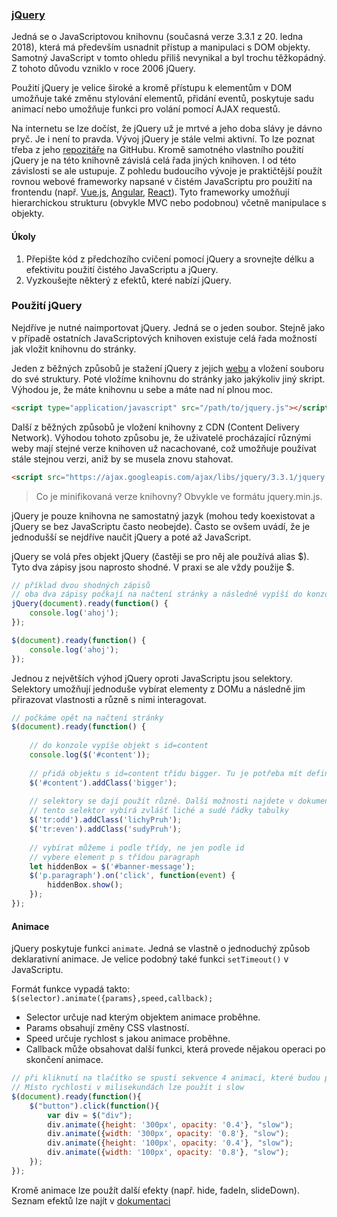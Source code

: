 ### [jQuery](https://jquery.com/)
Jedná se o JavaScriptovou knihovnu (současná verze 3.3.1 z 20. ledna 2018), která má především usnadnit přístup a manipulaci s DOM objekty. Samotný JavaScript v tomto ohledu přiliš nevynikal a byl trochu těžkopádný. Z tohoto důvodu vzniklo v roce 2006 jQuery.

Použití jQuery je velice široké a kromě přístupu k elementům v DOM umožňuje také změnu stylování elementů, přidání eventů, poskytuje sadu animací nebo umožňuje funkci pro volání pomocí AJAX requestů.

Na internetu se lze dočíst, že jQuery už je mrtvé a jeho doba slávy je dávno pryč. Je i není to pravda. Vývoj jQuery je stále velmi aktivní. To lze poznat třeba z jeho [repozitáře](https://github.com/jquery/jquery) na GitHubu. Kromě samotného vlastního použití jQuery je na této knihovně závislá celá řada jiných knihoven. I od této závislosti se ale ustupuje. Z pohledu budoucího vývoje je praktičtější použít rovnou webové frameworky napsané v čistém JavaScriptu pro použití na frontendu (např. [Vue.js](https://vuejs.org/), [Angular](https://angular.io/), [React](https://reactjs.org/)). Tyto frameworky umožňují hierarchickou strukturu (obvykle MVC nebo podobnou) včetně manipulace s objekty. 

#### Úkoly
1. Přepište kód z předchozího cvičení pomocí jQuery a srovnejte délku a efektivitu použití čistého JavaScriptu a jQuery.
1. Vyzkoušejte některý z efektů, které nabízí jQuery.


### Použití jQuery
Nejdříve je nutné naimportovat jQuery. Jedná se o jeden soubor. Stejně jako v případě ostatních JavaScriptových knihoven existuje celá řada možností jak vložit knihovnu do stránky.

Jeden z běžných způsobů je stažení jQuery z jejich [webu](https://jquery.com/) a vložení souboru do své struktury. Poté vložíme knihovnu do stránky jako jakýkoliv jiný skript.
Výhodou je, že máte knihovnu u sebe a máte nad ní plnou moc.
```html
<script type="application/javascript" src="/path/to/jquery.js"></script>
```

Další z běžných způsobů je vložení knihovny z CDN (Content Delivery Network). Výhodou tohoto způsobu je, že uživatelé procházající různými weby mají stejné verze knihoven už nacachované, což umožňuje používat stále stejnou verzi, aniž by se musela znovu stahovat.
```html
<script src="https://ajax.googleapis.com/ajax/libs/jquery/3.3.1/jquery.min.js"></script>
```

> Co je minifikovaná verze knihovny? Obvykle ve formátu jquery.min.js.
 
jQuery je pouze knihovna ne samostatný jazyk (mohou tedy koexistovat a jQuery se bez JavaScriptu často neobejde). Často se ovšem uvádí, že je jednodušší se nejdříve naučit jQuery a poté až JavaScript.

jQuery se volá přes objekt jQuery (častěji se pro něj ale používá alias $). Tyto dva zápisy jsou naprosto shodné. V praxi se ale vždy použije $. 
```javascript
// příklad dvou shodných zápisů
// oba dva zápisy počkají na načtení stránky a následně vypíší do konzole ahoj.
jQuery(document).ready(function() {
    console.log('ahoj');
});

$(document).ready(function() {
    console.log('ahoj');
});
```

Jednou z největších výhod jQuery oproti JavaScriptu jsou selektory. Selektory umožňují jednoduše vybírat elementy z DOMu a následně jim přirazovat vlastnosti a různě s nimi interagovat.
```javascript
// počkáme opět na načtení stránky
$(document).ready(function() {
    
    // do konzole vypíše objekt s id=content
    console.log($('#content'));
    
    // přidá objektu s id=content třídu bigger. Tu je potřeba mít definovanou v CSS 
    $('#content').addClass('bigger');
    
    // selektory se dají použít různě. Další možnosti najdete v dokumentaci jQuery
    // tento selektor vybírá zvlášť liché a sudé řádky tabulky
    $('tr:odd').addClass('lichyPruh');
    $('tr:even').addClass('sudyPruh');
    
    // vybírat můžeme i podle třídy, ne jen podle id
    // vybere element p s třídou paragraph
    let hiddenBox = $('#banner-message');
    $('p.paragraph').on('click', function(event) {
        hiddenBox.show();
    });
});
```

#### Animace
jQuery poskytuje funkci `animate`. Jedná se vlastně o jednoduchý způsob deklarativní animace. Je velice podobný také funkci `setTimeout()` v JavaScriptu.

Formát funkce vypadá takto: `$(selector).animate({params},speed,callback);` 
* Selector určuje nad kterým objektem animace proběhne. 
* Params obsahují změny CSS vlastností.
* Speed určuje rychlost s jakou animace proběhne.
* Callback může obsahovat další funkci, která provede nějakou operaci po skončení animace. 
```javascript
// při kliknutí na tlačítko se spustí sekvence 4 animací, které budou postupně měnit výšku, šířku a průhlednost divu. 
// Místo rychlosti v milisekundách lze použít i slow
$(document).ready(function(){
    $("button").click(function(){
        var div = $("div");
        div.animate({height: '300px', opacity: '0.4'}, "slow");
        div.animate({width: '300px', opacity: '0.8'}, "slow");
        div.animate({height: '100px', opacity: '0.4'}, "slow");
        div.animate({width: '100px', opacity: '0.8'}, "slow");
    });
});
```

Kromě animace lze použít další efekty (např. hide, fadeIn, slideDown). Seznam efektů lze najít v [dokumentaci](https://api.jquery.com/category/effects/)


